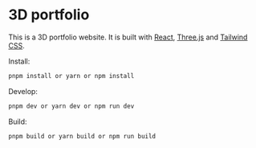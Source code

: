 # 3D portfolio

This is a 3D portfolio website. It is built with [React](https://reactjs.org/), [Three.js](https://threejs.org/) and [Tailwind CSS](https://tailwindcss.com/).

Install:

```bash
pnpm install or yarn or npm install
```

Develop:

```bash
pnpm dev or yarn dev or npm run dev
```

Build:

```bash
pnpm build or yarn build or npm run build
```
